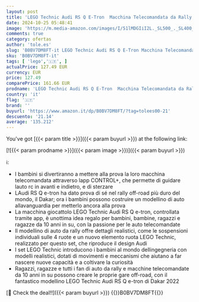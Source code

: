 ```yaml
---
layout: post
title: 'LEGO Technic Audi RS Q E-Tron  Macchina Telecomandata da Rally  Modellino di Auto Fuoristrada Dakar con App CONTROL+ da Costruire  Giocattoli per Ragazzi  Ragazze e Fan da 10 Anni  Idea Regalo 42160'
date: 2024-10-25 05:48:41
image: 'https://m.media-amazon.com/images/I/51lMDGIiI2L._SL500_._SL400_.jpg'
comments: true
category: ofertas
author: 'tole.es'
slug: 'B0BV7DM8FT-it LEGO Technic Audi RS Q E-Tron Macchina Telecomandata da...'
sku: 'B0BV7DM8FT-it'
tags: [ 'lego','🇮🇹', ]
actualPrice: 127.49 EUR
currency: EUR
price: 127.49
comparePrice: 161.66 EUR
prodname: 'LEGO Technic Audi RS Q E-Tron  Macchina Telecomandata da Rally  Modellino di Auto Fuoristrada Dakar con App CONTROL+ da Costruire  Giocattoli per Ragazzi  Ragazze e Fan da 10 Anni  Idea Regalo 42160'
country: 'it'
flag: '🇮🇹'
brand: ''
buyurl: 'https://www.amazon.it/dp/B0BV7DM8FT/?tag=tolees00-21'
descuento: '21.14'
average: '135.212'
---
```


You've got [{{< param title >}}]({{< param buyurl >}}) at the following link:

[![{{< param prodname >}}]({{< param image >}})]({{< param buyurl >}})

ℹ️:

- I bambini si divertiranno a mettere alla prova la loro macchina telecomandata attraverso lapp CONTROL+, che permette di guidare lauto rc in avanti e indietro, e di sterzare
- LAudi RS Q e-tron ha dato prova di sé nel rally off-road più duro del mondo, il Dakar; ora i bambini possono costruire un modellino di auto allavanguardia per metterlo ancora alla prova
- La macchina giocattolo LEGO Technic Audi RS Q e-tron, controllata tramite app, è unottima idea regalo per bambini, bambine, ragazzi e ragazze da 10 anni in su, con la passione per le auto telecomandate
- Il modellino di auto da rally offre dettagli realistici, come le sospensioni individuali sulle 4 ruote e un nuovo elemento ruota LEGO Technic, realizzato per questo set, che riproduce il design Audi
- I set LEGO Technic introducono i bambini al mondo dellingegneria con modelli realistici, dotati di movimenti e meccanismi che aiutano a far nascere nuove capacità e a coltivare la curiosità
- Ragazzi, ragazze e tutti i fan di auto da rally e macchine telecomandate da 10 anni in su possono creare le proprie gare off-road, con il fantastico modellino LEGO Technic Audi RS Q e-tron di Dakar 2022

[🛒 Check the deal!!]({{< param buyurl >}})
{{<world>}}B0BV7DM8FT{{</world>}}
